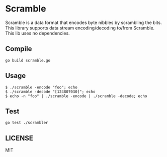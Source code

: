 # Scramble

Scramble is a data format that encodes byte nibbles by scrambling the bits.
This library supports data stream encoding/decoding to/from Scramble.
This lib uses no dependencies.

## Compile

```
go build scramble.go
```

## Usage

```
$ ./scramble -encode "foo"; echo
$ ./scramble -decode "[124807030]"; echo
$ echo -n "foo" | ./scramble -encode | ./scramble -decode; echo
```

## Test

```
go test ./scrambler
```

## LICENSE

MIT
